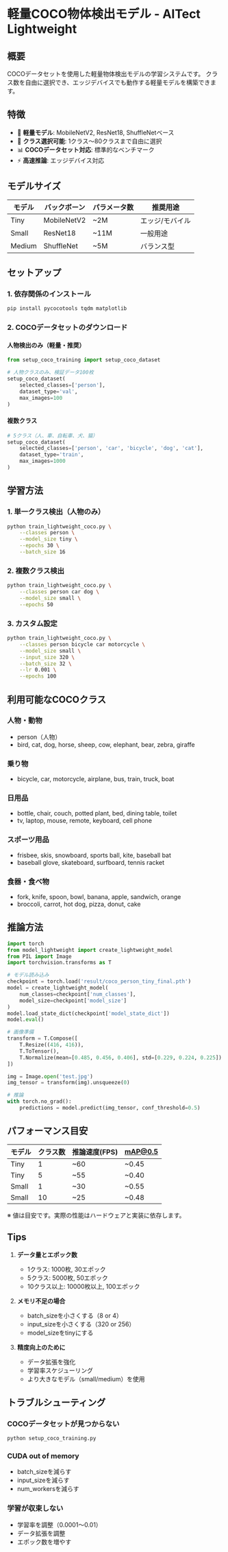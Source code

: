 # 軽量COCO物体検出モデル - AITect Lightweight

## 概要
COCOデータセットを使用した軽量物体検出モデルの学習システムです。
クラス数を自由に選択でき、エッジデバイスでも動作する軽量モデルを構築できます。

## 特徴
- 🚀 **軽量モデル**: MobileNetV2, ResNet18, ShuffleNetベース
- 🎯 **クラス選択可能**: 1クラス〜80クラスまで自由に選択
- 📊 **COCOデータセット対応**: 標準的なベンチマーク
- ⚡ **高速推論**: エッジデバイス対応

## モデルサイズ

| モデル | バックボーン | パラメータ数 | 推奨用途 |
|--------|------------|------------|---------|
| Tiny | MobileNetV2 | ~2M | エッジ/モバイル |
| Small | ResNet18 | ~11M | 一般用途 |
| Medium | ShuffleNet | ~5M | バランス型 |

## セットアップ

### 1. 依存関係のインストール
```bash
pip install pycocotools tqdm matplotlib
```

### 2. COCOデータセットのダウンロード

#### 人物検出のみ（軽量・推奨）
```python
from setup_coco_training import setup_coco_dataset

# 人物クラスのみ、検証データ100枚
setup_coco_dataset(
    selected_classes=['person'],
    dataset_type='val',
    max_images=100
)
```

#### 複数クラス
```python
# 5クラス（人、車、自転車、犬、猫）
setup_coco_dataset(
    selected_classes=['person', 'car', 'bicycle', 'dog', 'cat'],
    dataset_type='train',
    max_images=1000
)
```

## 学習方法

### 1. 単一クラス検出（人物のみ）
```bash
python train_lightweight_coco.py \
    --classes person \
    --model_size tiny \
    --epochs 30 \
    --batch_size 16
```

### 2. 複数クラス検出
```bash
python train_lightweight_coco.py \
    --classes person car dog \
    --model_size small \
    --epochs 50
```

### 3. カスタム設定
```bash
python train_lightweight_coco.py \
    --classes person bicycle car motorcycle \
    --model_size small \
    --input_size 320 \
    --batch_size 32 \
    --lr 0.001 \
    --epochs 100
```

## 利用可能なCOCOクラス

### 人物・動物
- person（人物）
- bird, cat, dog, horse, sheep, cow, elephant, bear, zebra, giraffe

### 乗り物
- bicycle, car, motorcycle, airplane, bus, train, truck, boat

### 日用品
- bottle, chair, couch, potted plant, bed, dining table, toilet
- tv, laptop, mouse, remote, keyboard, cell phone

### スポーツ用品
- frisbee, skis, snowboard, sports ball, kite, baseball bat
- baseball glove, skateboard, surfboard, tennis racket

### 食器・食べ物
- fork, knife, spoon, bowl, banana, apple, sandwich, orange
- broccoli, carrot, hot dog, pizza, donut, cake

## 推論方法

```python
import torch
from model_lightweight import create_lightweight_model
from PIL import Image
import torchvision.transforms as T

# モデル読み込み
checkpoint = torch.load('result/coco_person_tiny_final.pth')
model = create_lightweight_model(
    num_classes=checkpoint['num_classes'],
    model_size=checkpoint['model_size']
)
model.load_state_dict(checkpoint['model_state_dict'])
model.eval()

# 画像準備
transform = T.Compose([
    T.Resize((416, 416)),
    T.ToTensor(),
    T.Normalize(mean=[0.485, 0.456, 0.406], std=[0.229, 0.224, 0.225])
])

img = Image.open('test.jpg')
img_tensor = transform(img).unsqueeze(0)

# 推論
with torch.no_grad():
    predictions = model.predict(img_tensor, conf_threshold=0.5)
```

## パフォーマンス目安

| モデル | クラス数 | 推論速度(FPS) | mAP@0.5 |
|--------|---------|--------------|---------|
| Tiny | 1 | ~60 | ~0.45 |
| Tiny | 5 | ~55 | ~0.40 |
| Small | 1 | ~30 | ~0.55 |
| Small | 10 | ~25 | ~0.48 |

※ 値は目安です。実際の性能はハードウェアと実装に依存します。

## Tips

1. **データ量とエポック数**
   - 1クラス: 1000枚, 30エポック
   - 5クラス: 5000枚, 50エポック
   - 10クラス以上: 10000枚以上, 100エポック

2. **メモリ不足の場合**
   - batch_sizeを小さくする（8 or 4）
   - input_sizeを小さくする（320 or 256）
   - model_sizeをtinyにする

3. **精度向上のために**
   - データ拡張を強化
   - 学習率スケジューリング
   - より大きなモデル（small/medium）を使用

## トラブルシューティング

### COCOデータセットが見つからない
```bash
python setup_coco_training.py
```

### CUDA out of memory
- batch_sizeを減らす
- input_sizeを減らす
- num_workersを減らす

### 学習が収束しない
- 学習率を調整（0.0001〜0.01）
- データ拡張を調整
- エポック数を増やす